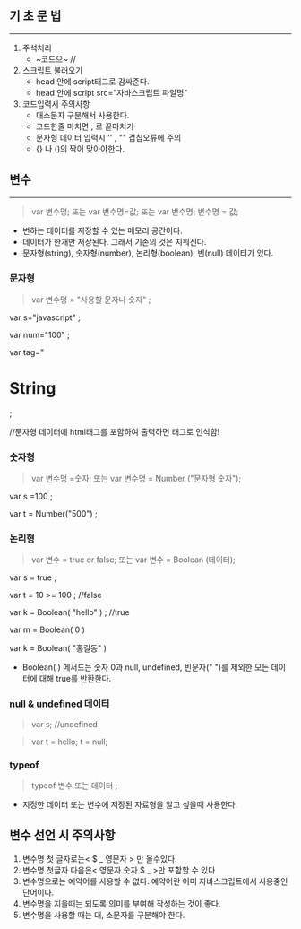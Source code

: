 ## 기 초 문 법

---

1. 주석처리
   - ~코드으~ //
2. 스크립트 불러오기
   - head 안에 script태그로 감싸준다.
   - head 안에 script src="자바스크립트 파일명"
3. 코드입력시 주의사항
   - 대소문자 구분해서 사용한다.
   - 코드한줄 마치면 ; 로 끝마치기
   - 문자형 데이터 입력시 '' , "" 겹칩오류에 주의
   - {} 나 ()의 짝이 맞아야한다.

## 변수

---

> var 변수명; 또는 var 변수명=값; 또는 var 변수명; 변수명 = 값;

- 변하는 데이터를 저장할 수 있는 메모리 공간이다.
- 데이터가 한개만 저장된다. 그래서 기존의 것은 지워진다.
- 문자형(string), 숫자형(number), 논리형(boolean), 빈(null) 데이터가 있다.

### 문자형

> var 변수명 = "사용할 문자나 숫자" ;

var s="javascript" ;

var num="100" ;

var tag="<h1> String</h1> ;

//문자형 데이터에 html태그를 포함하여 출력하면 태그로 인식함!

### 숫자형

> var 변수명 =숫자; 또는 var 변수명 = Number ("문자형 숫자");

var s =100 ;

var t = Number("500") ;

### 논리형

> var 변수 = true or false; 또는 var 변수 = Boolean (데이터);

var s = true ;

var t = 10 >= 100 ; //false

var k = Boolean( "hello" ) ; //true

var m = Boolean( 0 )

var k = Boolean( "홍길동" )

- Boolean( ) 메서드는 숫자 0과 null, undefined, 빈문자(" ")를 제외한 모든 데이터에 대해 true를 반환한다.

### null & undefined 데이터

> var s; //undefined

> var t = hello; t = null;

### typeof

> typeof 변수 또는 데이터 ;

- 지정한 데이터 또는 변수에 저장된 자료형을 알고 싶을때 사용한다.

## 변수 선언 시 주의사항

1. 변수명 첫 글자로는< \$ \_ 영문자 > 만 올수있다.
2. 변수명 첫글자 다음은< 영문자 숫자 \$ \_ >만 포함할 수 있다
3. 변수명으로는 예약어를 사용할 수 없다. 예약어란 이미 자바스크립트에서 사용중인 단어이다.
4. 변수명을 지을때는 되도록 의미를 부여해 작성하는 것이 좋다.
5. 변수명을 사용할 때는 대, 소문자를 구분해야 한다.
